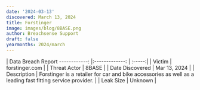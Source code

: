 ```yaml
---
date: '2024-03-13'
discovered: March 13, 2024
title: Forstinger
image: images/blog/8BASE.png
author: Breachsense Support
draft: false
yearmonths: 2024/march
---
```



| Data Breach Report
------------:     |:-------------:    | :-----:|
| Victim      | forstinger.com      | 
| Threat Actor      | 8BASE      | 
| Date Discovered      | Mar 13, 2024      | 
| Description      | Forstinger is a retailer for car and bike accessories as well as a leading fast fitting service provider.      | 
| Leak Size      | Unknown      | 

